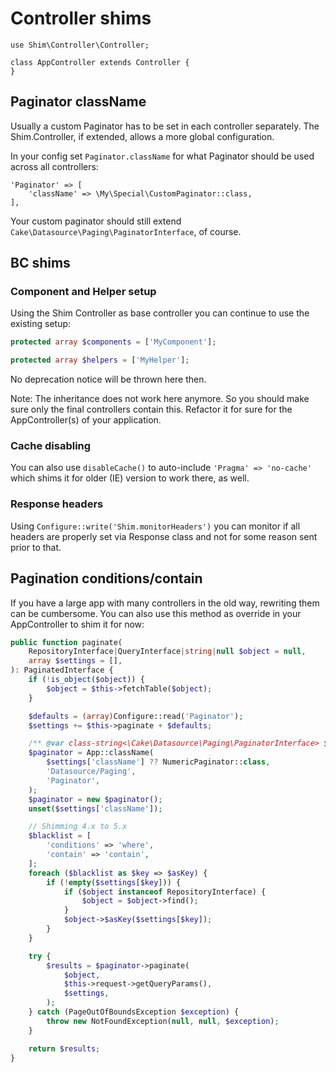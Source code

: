 # Controller shims
```
use Shim\Controller\Controller;

class AppController extends Controller {
}
```

## Paginator className
Usually a custom Paginator has to be set in each controller separately.
The Shim.Controller, if extended, allows a more global configuration.

In your config set `Paginator.className` for what Paginator should be used across all controllers:
```
'Paginator' => [
    'className' => \My\Special\CustomPaginator::class,
],
```
Your custom paginator should still extend `Cake\Datasource\Paging\PaginatorInterface`, of course.

## BC shims

### Component and Helper setup
Using the Shim Controller as base controller you can continue to use the existing setup:
```php
protected array $components = ['MyComponent'];

protected array $helpers = ['MyHelper'];
````
No deprecation notice will be thrown here then.

Note: The inheritance does not work here anymore.
So you should make sure only the final controllers contain this.
Refactor it for sure for the AppController(s) of your application.

### Cache disabling
You can also use `disableCache()` to auto-include `'Pragma' => 'no-cache'` which
shims it for older (IE) version to work there, as well.

### Response headers
Using `Configure::write('Shim.monitorHeaders')` you can monitor if all headers are properly
set via Response class and not for some reason sent prior to that.

## Pagination conditions/contain
If you have a large app with many controllers in the old way, rewriting them can be cumbersome.
You can also use this method as override in your AppController to shim it for now:
```php
public function paginate(
    RepositoryInterface|QueryInterface|string|null $object = null,
    array $settings = [],
): PaginatedInterface {
    if (!is_object($object)) {
        $object = $this->fetchTable($object);
    }

    $defaults = (array)Configure::read('Paginator');
    $settings += $this->paginate + $defaults;

    /** @var class-string<\Cake\Datasource\Paging\PaginatorInterface> $paginator */
    $paginator = App::className(
        $settings['className'] ?? NumericPaginator::class,
        'Datasource/Paging',
        'Paginator',
    );
    $paginator = new $paginator();
    unset($settings['className']);

    // Shimming 4.x to 5.x
    $blacklist = [
        'conditions' => 'where',
        'contain' => 'contain',
    ];
    foreach ($blacklist as $key => $asKey) {
        if (!empty($settings[$key])) {
            if ($object instanceof RepositoryInterface) {
            	$object = $object->find();
            }
            $object->$asKey($settings[$key]);
        }
    }

    try {
        $results = $paginator->paginate(
            $object,
            $this->request->getQueryParams(),
            $settings,
        );
    } catch (PageOutOfBoundsException $exception) {
        throw new NotFoundException(null, null, $exception);
    }

    return $results;
}
```

